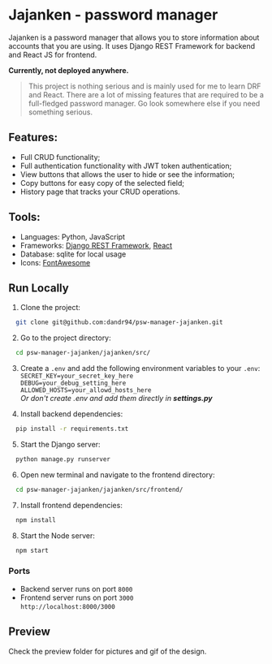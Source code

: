 # Jajanken - password manager

Jajanken is a password manager that allows you to store information about accounts that you are using.
It uses Django REST Framework for backend and React JS for frontend.

**Currently, not deployed anywhere.**


> This project is nothing serious and is mainly used for me to learn DRF and React.
There are a lot of missing features that are required to be a full-fledged password manager.
Go look somewhere else if you need something serious.


## Features:
* Full CRUD functionality;
* Full authentication functionality with JWT token authentication;
* View buttons that allows the user to hide or see the information;
* Copy buttons for easy copy of the selected field;
* History page that tracks your CRUD operations.

## Tools:

* Languages: Python, JavaScript
* Frameworks: [Django REST Framework](https://www.django-rest-framework.org/), [React](https://react.dev/)
* Database: sqlite for local usage
* Icons: [FontAwesome](https://fontawesome.com/)

## Run Locally

1. Clone the project:

```bash
  git clone git@github.com:dandr94/psw-manager-jajanken.git
```

2. Go to the project directory:

```bash
  cd psw-manager-jajanken/jajanken/src/
```

3. Create a `.env` and add the following environment variables to your `.env`:</br>
```SECRET_KEY=your_secret_key_here```</br>
```DEBUG=your_debug_setting_here```</br>
```ALLOWED_HOSTS=your_allowd_hosts_here```</br>
_Or don't create .env and add them directly in **settings.py**_


4. Install backend dependencies:

```bash
  pip install -r requirements.txt
```

5. Start the Django server:

```bash
  python manage.py runserver
```

6. Open new terminal and navigate to the frontend directory:

```bash
  cd psw-manager-jajanken/jajanken/src/frontend/
```

7. Install frontend dependencies:

```bash
  npm install
```

8. Start the Node server:

```bash
  npm start
```

### Ports
* Backend server runs on port `8000`
* Frontend server runs on port `3000`</br>
``http://localhost:8000/3000``


## Preview
Check the preview folder for pictures and gif of the design.